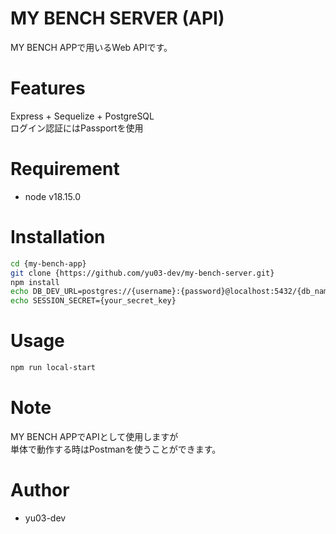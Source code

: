 # MY BENCH SERVER (API)

MY BENCH APPで用いるWeb APIです。

# Features

Express + Sequelize + PostgreSQL  
ログイン認証にはPassportを使用

# Requirement

* node v18.15.0

# Installation

```bash
cd {my-bench-app}
git clone {https://github.com/yu03-dev/my-bench-server.git}
npm install
echo DB_DEV_URL=postgres://{username}:{password}@localhost:5432/{db_name} >> .env
echo SESSION_SECRET={your_secret_key}
```

# Usage

```bash
npm run local-start
```


# Note

MY BENCH APPでAPIとして使用しますが  
単体で動作する時はPostmanを使うことができます。

# Author

* yu03-dev
